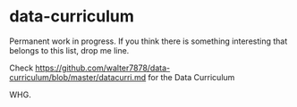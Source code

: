 # data-curriculum
Permanent work in progress. If you think there is something interesting that belongs to this list, drop me line. 

Check https://github.com/walter7878/data-curriculum/blob/master/datacurri.md for the Data Curriculum

WHG.
